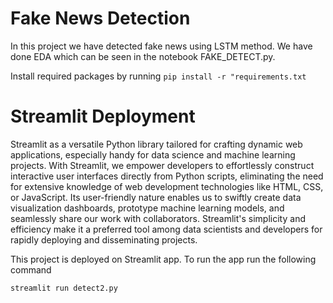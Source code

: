 
# Fake News Detection

In this project we have detected fake news using LSTM method. We have done EDA which can be seen in the notebook FAKE_DETECT.py.

Install required packages by running 
`pip install -r "requirements.txt`

# Streamlit Deployment

Streamlit as a versatile Python library tailored for crafting dynamic web applications, especially handy for data science and machine learning projects. With Streamlit, we empower developers to effortlessly construct interactive user interfaces directly from Python scripts, eliminating the need for extensive knowledge of web development technologies like HTML, CSS, or JavaScript. Its user-friendly nature enables us to swiftly create data visualization dashboards, prototype machine learning models, and seamlessly share our work with collaborators. Streamlit's simplicity and efficiency make it a preferred tool among data scientists and developers for rapidly deploying and disseminating projects.

This project is deployed on Streamlit app. To run the app run the following command

`streamlit run detect2.py`
